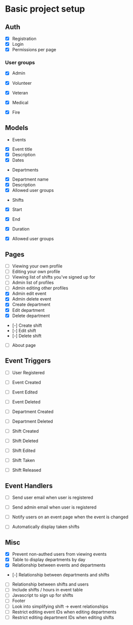 # Basic project setup

## Auth
- [x] Registration
- [x] Login
- [x] Permissions per page

### User groups
- [x] Admin
- [x] Volunteer
- [x] Veteran
- [x] Medical
- [x] Fire


## Models
- Events
 - [x] Event title
 - [x] Description
 - [x] Dates

- Departments
 - [x] Department name
 - [x] Description
 - [x] Allowed user groups
 
- Shifts
 - [x] Start
 - [x] End
 - [x] Duration
 - [x] Allowed user groups


## Pages
- [ ] Viewing your own profile
- [ ] Editing your own profile
- [ ] Viewing list of shifts you've signed up for
- [ ] Admin list of profiles
- [ ] Admin editing other profiles
- [x] Admin edit event
- [x] Admin delete event
- [x] Create department
- [x] Edit department
- [x] Delete department
- [-] Create shift
- [-] Edit shift
- [-] Delete shift
- [ ] About page


## Event Triggers
- [ ] User Registered
- [ ] Event Created
- [ ] Event Edited
- [ ] Event Deleted
- [ ] Department Created
- [ ] Department Deleted
- [ ] Shift Created
- [ ] Shift Deleted
- [ ] Shift Edited
- [ ] Shift Taken
- [ ] Shift Released


## Event Handlers
- [ ] Send user email when user is registered
- [ ] Send admin email when user is registered
- [ ] Notify users on an event page when the event is changed
- [ ] Automatically display taken shifts


## Misc
- [x] Prevent non-authed users from viewing events
- [x] Table to display departments by day
- [x] Relationship between events and departments
- [-] Relationship between departments and shifts
- [ ] Relationship between shifts and users
- [ ] Include shifts / hours in event table
- [ ] Javascript to sign up for shifts
- [ ] Footer
- [ ] Look into simplifying shift -> event relationships 
- [ ] Restrict editing event IDs when editing departments
- [ ] Restrict editing department IDs when editing shifts 
